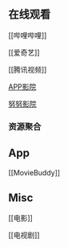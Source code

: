 












## 在线观看


[[哔哩哔哩]]

[[爱奇艺]]

[[腾讯视频]]


[APP影院](https://app.movie/)

[努努影院](https://www.nunuyy2.org/)







### 资源聚合



## App

[[MovieBuddy]]


## Misc



[[电影]]


[[电视剧]]




